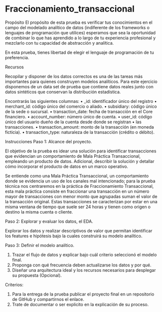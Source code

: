 # Fraccionamiento_transaccional

Propósito 
El propósito de esta prueba es verificar tus conocimientos en el campo del modelado analítico
de datos (indiferente de los frameworks o lenguajes de programación que utilices) esperamos 
que sea la oportunidad de combinar lo que has aprendido a lo largo de tu experiencia 
profesional y mezclarlo con tu capacidad de abstracción y analítica. 
 
En esta prueba, tienes libertad de elegir el lenguaje de programación de tu preferencia. 
 
Recursos 
 
Recopilar y disponer de los datos correctos es una de las tareas más importantes para quienes 
construyen modelos analíticos. Para este ejercicio disponemos de un data set de prueba que 
contiene datos reales junto con datos sintéticos que conservan la distribución estadística. 
 
Encontrarás las siguientes columnas: 
• _id: identificador único del registro 
• merchant_id: código único del comercio o aliado. 
• subsidiary: código único de la sede o sucursal. 
• transaction_date: fecha de transacción en el Core financiero. 
• account_number: número único de cuenta. 
• user_id: código único del usuario dueño de la cuenta desde donde se registran 
• las transacciones. 
• transaction_amount: monto de la transacción (en moneda ficticia). 
• transaction_type: naturaleza de la transacción (crédito o débito). 
 
Instrucciones 
Paso 1: Alcance del proyecto. 
 
El objetivo de la prueba es idear una solución para identificar transacciones que evidencian un 
comportamiento de Mala Práctica Transaccional, empleando un producto de datos. Adicional, 
describir la solución y detallar cómo incorporar el producto de datos en un marco operativo. 
 
Se entiende como una Mala Práctica Transaccional, un comportamiento donde se evidencia un 
uso de los canales mal intencionado; para la prueba técnica nos centraremos en la práctica de 
Fraccionamiento Transaccional, esta mala práctica consiste en fraccionar una transacción en 
un número mayor de transacciones con menor monto que agrupadas suman el valor de la 
transacción original. Estas transacciones se caracterizan por estar en una misma ventana de 
tiempo que suele ser 24 horas y tienen como origen o destino la misma cuenta o cliente. 
 
Paso 2: Explorar y evaluar los datos, el EDA. 
 
Explorar los datos y realizar descriptivos de valor que permitan identificar los features e 
hipótesis bajo la cuales construirá su modelo analítico. 
 
Paso 3: Definir el modelo analítico. 
 
1. Trazar el flujo de datos y explicar bajo cuál criterio seleccionó el modelo final. 
2. Proponga con qué frecuencia deben actualizarse los datos y por qué. 
3. Diseñar una arquitectura ideal y los recursos necesarios para desplegar su propuesta (Opcional). 
 
Criterios: 
 
1. Para la entrega de la prueba publicar el proyecto final en un repositorio de 
GitHub y compartirnos el enlace. 
2. Trate de documentar o ser explicito en la explicación de su proceso.
